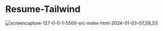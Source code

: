 # Resume-Tailwind

![screencapture-127-0-0-1-5500-src-index-html-2024-01-03-07_59_53](https://github.com/Shrmanto/Resume-Bootstrap/assets/112670685/34d40576-5b91-4163-b811-6c771ff40b10)
